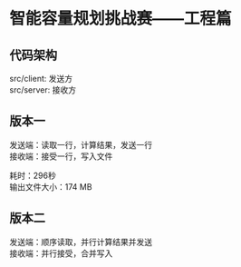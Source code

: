 # 智能容量规划挑战赛——工程篇

## 代码架构

src/client: 发送方  
src/server: 接收方

## 版本一

发送端：读取一行，计算结果，发送一行   
接收端：接受一行，写入文件

耗时：296秒  
输出文件大小：174 MB

## 版本二
发送端：顺序读取，并行计算结果并发送  
接收端：并行接受，合并写入
